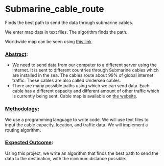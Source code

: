 # Submarine_cable_route

Finds the best path to send the data through submarine cables.

We enter map data in text files. The algorithm finds the path.

Worldwide map can be seen using
[this link](https://www.submarinecablemap.com/)

### <ins> Abstract</ins>: 

  * We need to send data from our computer to a different server using the internet. It is sent to different countries through Submarine cables which are installed in the sea. The cables route about 99% of global internet traffic. These cables are also called Undersea cables.
  * There are many possible paths using which we can send data. Each cable has a different capacity and different amount of other traffic which is currently being sent.
Cable map is available on [the website](https://www.submarinecablemap.com/).

### <ins> Methodology</ins>: 

  We use a programming language to write code. We will use text files to input the cable capacity, location, and traffic data. We will implement a routing algorithm.

### <ins> Expected Outcome</ins>: 

  Using this project, we write an algorithm that finds the best path to send the data to the destination, with the minimum distance possible.

